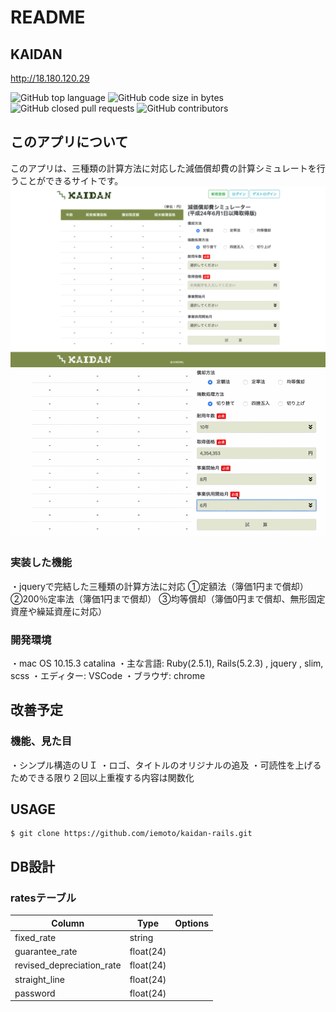 # README

## KAIDAN
<http://18.180.120.29>

![GitHub top language](https://img.shields.io/github/languages/top/iemoto/kaidan-rails)
![GitHub code size in bytes](https://img.shields.io/github/languages/code-size/iemoto/kaidan-rails)
![GitHub closed pull requests](https://img.shields.io/github/issues-pr-closed-raw/iemoto/kaidan-rails)
![GitHub contributors](https://img.shields.io/github/contributors/iemoto/kaidan-rails)

## このアプリについて
このアプリは、三種類の計算方法に対応した減価償却費の計算シミュレートを行うことができるサイトです。
![KAIDAN](/materials/toppage.png)
![KAIDAN](/materials/toppage.gif)

### 実装した機能
・jqueryで完結した三種類の計算方法に対応
  ①定額法（簿価1円まで償却）
  ②200％定率法（簿価1円まで償却）
  ③均等償却（簿価0円まで償却、無形固定資産や繰延資産に対応）

### 開発環境
・mac OS 10.15.3 catalina
・主な言語: Ruby(2.5.1), Rails(5.2.3) , jquery , slim, scss
・エディター: VSCode
・ブラウザ: chrome

## 改善予定
### 機能、見た目
・シンプル構造のＵＩ
・ロゴ、タイトルのオリジナルの追及
・可読性を上げるためできる限り２回以上重複する内容は関数化

## USAGE

```
$ git clone https://github.com/iemoto/kaidan-rails.git
```

## DB設計
### ratesテーブル

|Column|Type|Options|
|------|----|-------|
|fixed_rate|string||
|guarantee_rate|float(24)||
|revised_depreciation_rate|float(24)||
|straight_line|float(24)||
|password|float(24)||
